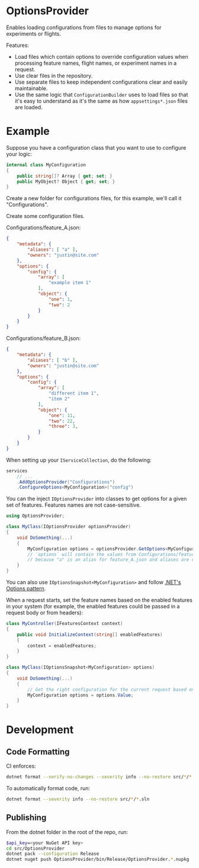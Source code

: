 # OptionsProvider
Enables loading configurations from files to manage options for experiments or flights.

Features:
* Load files which contain options to override configuration values when processing feature names, flight names, or experiment names in a request.
* Use clear files in the repository.
* Use separate files to keep independent configurations clear and easily maintainable.
* Use the same logic that `ConfigurationBuilder` uses to load files so that it's easy to understand as it's the same as how `appsettings*.json` files are loaded.

# Example
Suppose you have a configuration class that you want to use to configure your logic:
```csharp
internal class MyConfiguration
{
    public string[]? Array { get; set; }
    public MyObject? Object { get; set; }
}
```

Create a new folder for configurations files, for this example, we'll call it "Configurations".

Create some configuration files.

Configurations/feature_A.json:
```json
{
    "metadata": {
        "aliases": [ "a" ],
        "owners": "justin@site.com"
    },
    "options": {
        "config": {
            "array": [
                "example item 1"
            ],
            "object": {
                "one": 1,
                "two": 2
            }
        }
    }
}
```

Configurations/feature_B.json:
```json
{
    "metadata": {
        "aliases": [ "b" ],
        "owners": "justin@site.com"
    },
    "options": {
        "config": {
            "array": [
                "different item 1",
                "item 2"
            ],
            "object": {
                "one": 11,
                "two": 22,
                "three": 3,
            }
        }
    }
}
```

When setting up your `IServiceCollection`, do the following:
```csharp
services
    // ...
    .AddOptionsProvider("Configurations")
    .ConfigureOptions<MyConfiguration>("config")
```

You can the inject `IOptionsProvider` into classes to get options for a given set of features.
Features names are not case-sensitive.

```csharp
using OptionsProvider;

class MyClass(IOptionsProvider optionsProvider)
{
    void DoSomething(...)
    {
        MyConfiguration options = optionsProvider.GetOptions<MyConfiguration>("config", ["A"]);
        // `options` will contain the values from Configurations/feature_A.json
        // because "a" is an alias for feature_A.json and aliases are case-insensitive.
    }
}
```

You can also use `IOptionsSnapshot<MyConfiguration>` and follow [.NET's Options pattern](https://learn.microsoft.com/en-us/aspnet/core/fundamentals/configuration/options).

When a request starts, set the feature names based on the enabled features in your system (for example, the enabled features could be passed in a request body or from headers):
```csharp
class MyController(IFeaturesContext context)
{
    public void InitializeContext(string[] enabledFeatures)
    {
        context = enabledFeatures;
    }
}
```


```csharp
class MyClass(IOptionsSnapshot<MyConfiguration> options)
{
    void DoSomething(...)
    {
        // Get the right configuration for the current request based on the enabled features.
        MyConfiguration options = options.Value;
    }
}
```

# Development
## Code Formatting
CI enforces:
```bash
dotnet format --verify-no-changes --severity info --no-restore src/*/*.sln
```

To automatically format code, run:
```bash
dotnet format --severity info --no-restore src/*/*.sln
```

## Publishing
From the dotnet folder in the root of the repo, run:
```bash
$api_key=<your NuGet API key>
cd src/OptionsProvider
dotnet pack --configuration Release
dotnet nuget push OptionsProvider/bin/Release/OptionsProvider.*.nupkg  --source https://api.nuget.org/v3/index.json -k $api_key --skip-duplicate
```
